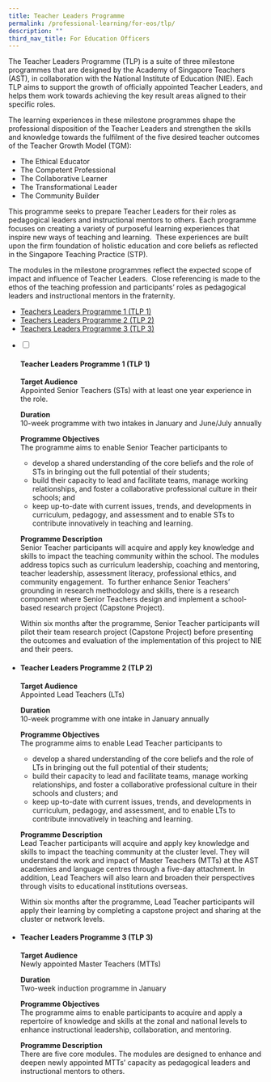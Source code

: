 ```yaml
---
title: Teacher Leaders Programme
permalink: /professional-learning/for-eos/tlp/
description: ""
third_nav_title: For Education Officers
---
```

The Teacher Leaders Programme (TLP) is a suite of three milestone programmes that are designed by the Academy of Singapore Teachers (AST), in collaboration with the National Institute of Education (NIE). Each TLP aims to support the growth of officially appointed Teacher Leaders, and helps them work towards achieving the key result areas aligned to their specific roles.

The learning experiences in these milestone programmes shape the professional disposition of the Teacher Leaders and strengthen the skills and knowledge towards the fulfilment of the five desired teacher outcomes of the Teacher Growth Model (TGM):

*   The Ethical Educator
*   The Competent Professional
*   The Collaborative Learner
*   The Transformational Leader
*   The Community Builder

This programme seeks to prepare Teacher Leaders for their roles as pedagogical leaders and instructional mentors to others. Each programme focuses on creating a variety of purposeful learning experiences that inspire new ways of teaching and learning.  These experiences are built upon the firm foundation of holistic education and core beliefs as reflected in the Singapore Teaching Practice (STP).

The modules in the milestone programmes reflect the expected scope of impact and influence of Teacher Leaders.  Close referencing is made to the ethos of the teaching profession and participants’ roles as pedagogical leaders and instructional mentors in the fraternity.

* [Teachers Leaders Programme 1 (TLP 1)](tlp1)
* [Teachers Leaders Programme 2 (TLP 2)](tlp2)
* [Teachers Leaders Programme 3 (TLP 3)](tlp3)


<ul class="jekyllcodex_accordion">  
  
<li>  
  
<input type="checkbox" id="accordion1">  
<h4 id="tlp1">Teacher Leaders Programme 1 (TLP 1)</h4>


<b>Target Audience</b>
<br>Appointed Senior Teachers (STs) with at least one year experience in the role.
  
<b>Duration</b>
<br>10-week programme with two intakes in January and June/July annually
  
<b>Programme Objectives</b>  
The programme aims to enable Senior Teacher participants to   
 
 * develop a shared understanding of the core beliefs and the role of STs in bringing out the full potential of their students;  
 * build their capacity to lead and facilitate teams, manage working relationships, and foster a collaborative professional culture in their schools; and  
 * keep up-to-date with current issues, trends, and developments in curriculum, pedagogy, and assessment and to enable STs to contribute innovatively in teaching and learning.  
  
<b>Programme Description</b>  
  Senior Teacher participants will acquire and apply key knowledge and skills to impact the teaching community within the school. The modules address topics such as curriculum leadership, coaching and mentoring, teacher leadership, assessment literacy, professional ethics, and community engagement.  To further enhance Senior Teachers’ grounding in research methodology and skills, there is a research component where Senior Teachers design and implement a school-based research project (Capstone Project).  
  
Within six months after the programme, Senior Teacher participants will pilot their team research project (Capstone Project) before presenting the outcomes and evaluation of the implementation of this project to NIE and their peers.
	</li>
	<li>
<h4 id="tlp2">Teacher Leaders Programme 2 (TLP 2)</h4>

<b>Target Audience  </b>
<br>Appointed Lead Teachers (LTs)  
  
<b>Duration  </b>
<br>10-week programme with one intake in January annually  
  
<b>Programme Objectives  </b>
<br>The programme aims to enable Lead Teacher participants to  
  
* develop a shared understanding of the core beliefs and the role of LTs in bringing out the full potential of their students;  
* build their capacity to lead and facilitate teams, manage working relationships, and foster a collaborative professional culture in their schools and clusters; and  
* keep up-to-date with current issues, trends, and developments in curriculum, pedagogy, and assessment, and to enable LTs to contribute innovatively in teaching and learning.  
  
<b>Programme Description  </b>
<br>Lead Teacher participants will acquire and apply key knowledge and skills to impact the teaching community at the cluster level. They will understand the work and impact of Master Teachers (MTTs) at the AST academies and language centres through a five-day attachment. In addition, Lead Teachers will also learn and broaden their perspectives through visits to educational institutions overseas.  
  
Within six months after the programme, Lead Teacher participants will apply their learning by completing a capstone project and sharing at the cluster or network levels.
	</li>
	<li>
<h4 id="tlp3">Teacher Leaders Programme 3 (TLP 3)</h4>
<b>Target Audience  </b>
<br>Newly appointed Master Teachers (MTTs)  
  
<b>Duration  </b>
<br>Two-week induction programme in January  
  
<b>Programme Objectives  </b>
<br>The programme aims to enable participants to acquire and apply a repertoire of knowledge and skills at the zonal and national levels to enhance instructional leadership, collaboration, and mentoring.  
  
<b>Programme Description  </b>
<br>There are five core modules. The modules are designed to enhance and deepen newly appointed MTTs’ capacity as pedagogical leaders and instructional mentors to others.
	</li>
	</ul>